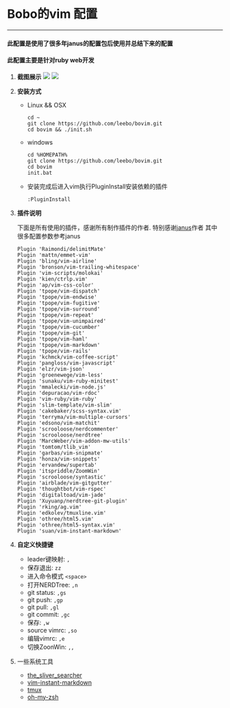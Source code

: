 # Bobo的vim 配置
---
#### 此配置是使用了很多年janus的配置包后使用并总结下来的配置
#### 此配置主要是针对ruby web开发
1. **截图展示**
  ![](http://s1.momo.moda/2015/04/16/1c1d4df596d01da60385f0bb17a4a9e0.png)
  ![](http://s1.momo.moda/2015/04/16/217eedd1ba8c592db97d0dbe54c7adfc.png)
2. **安装方式**
    * Linux && OSX

      ```
      cd ~
      git clone https://github.com/leebo/bovim.git
      cd bovim && ./init.sh
      ```
    * windows

      ```
      cd %HOMEPATH%
      git clone https://github.com/leebo/bovim.git
      cd bovim
      init.bat
      ```
    * 安装完成后进入vim执行PluginInstall安装依赖的插件

      ```
      :PluginInstall
      ```
3. **插件说明**

    下面是所有使用的插件，感谢所有制作插件的作者.
    特别感谢[janus](https://github.com/carlhuda/janus)作者 其中很多配置参数参考janus
    ```viml
    Plugin 'Raimondi/delimitMate'
    Plugin 'mattn/emmet-vim'
    Plugin 'bling/vim-airline'
    Plugin 'bronson/vim-trailing-whitespace'
    Plugin 'vim-scripts/molokai'
    Plugin 'kien/ctrlp.vim'
    Plugin 'ap/vim-css-color'
    Plugin 'tpope/vim-dispatch'
    Plugin 'tpope/vim-endwise'
    Plugin 'tpope/vim-fugitive'
    Plugin 'tpope/vim-surround'
    Plugin 'tpope/vim-repeat'
    Plugin 'tpope/vim-unimpaired'
    Plugin 'tpope/vim-cucumber'
    Plugin 'tpope/vim-git'
    Plugin 'tpope/vim-haml'
    Plugin 'tpope/vim-markdown'
    Plugin 'tpope/vim-rails'
    Plugin 'kchmck/vim-coffee-script'
    Plugin 'pangloss/vim-javascript'
    Plugin 'elzr/vim-json'
    Plugin 'groenewege/vim-less'
    Plugin 'sunaku/vim-ruby-minitest'
    Plugin 'mmalecki/vim-node.js'
    Plugin 'depuracao/vim-rdoc'
    Plugin 'vim-ruby/vim-ruby'
    Plugin 'slim-template/vim-slim'
    Plugin 'cakebaker/scss-syntax.vim'
    Plugin 'terryma/vim-multiple-cursors'
    Plugin 'edsono/vim-matchit'
    Plugin 'scrooloose/nerdcommenter'
    Plugin 'scrooloose/nerdtree'
    Plugin 'MarcWeber/vim-addon-mw-utils'
    Plugin 'tomtom/tlib_vim'
    Plugin 'garbas/vim-snipmate'
    Plugin 'honza/vim-snippets'
    Plugin 'ervandew/supertab'
    Plugin 'itspriddle/ZoomWin'
    Plugin 'scrooloose/syntastic'
    Plugin 'airblade/vim-gitgutter'
    Plugin 'thoughtbot/vim-rspec'
    Plugin 'digitaltoad/vim-jade'
    Plugin 'Xuyuanp/nerdtree-git-plugin'
    Plugin 'rking/ag.vim'
    Plugin 'edkolev/tmuxline.vim'
    Plugin 'othree/html5.vim'
    Plugin 'othree/html5-syntax.vim'
    Plugin 'suan/vim-instant-markdown'
    ```
4. **自定义快捷键**
    * leader键映射: `,`
    * 保存退出: `zz`
    * 进入命令模式   `<space>`
    * 打开NERDTree: `,n`
    * git status:  `,gs`
    * git push:   `,gp`
    * git pull:   `,gl`
    * git commit:   `,gc`
    * 保存:   `,w`
    * source vimrc:  `,so`
    * 编辑vimrc:  `,e`
    * 切换ZoonWin:  `,,`

5. 一些系统工具
    * [the_sliver_searcher](https://github.com/ggreer/the_silver_searcher)
    * [vim-instant-markdown](https://github.com/suan/vim-instant-markdown)
    * [tmux](http://tmux.sourceforge.net)
    * [oh-my-zsh](https://github.com/robbyrussell/oh-my-zsh)
